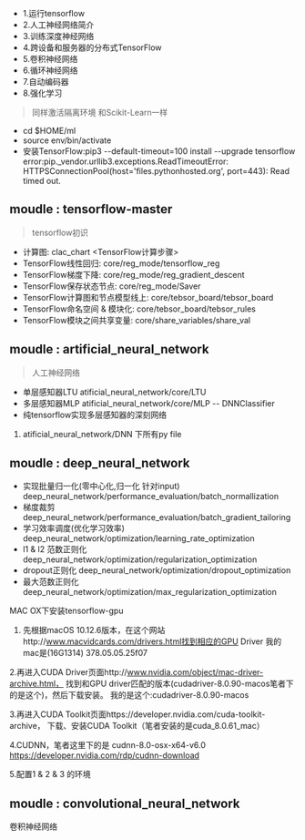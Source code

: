 - 1.运行tensorflow
- 2.人工神经网络简介
- 3.训练深度神经网络
- 4.跨设备和服务器的分布式TensorFlow
- 5.卷积神经网络
- 6.循环神经网络
- 7.自动编码器
- 8.强化学习


> 同样激活隔离环境  和Scikit-Learn一样
- cd $HOME/ml
- source env/bin/activate
- 安装TensorFlow:pip3 --default-timeout=100 install --upgrade tensorflow
error:pip._vendor.urllib3.exceptions.ReadTimeoutError: 
HTTPSConnectionPool(host='files.pythonhosted.org', port=443): Read timed out.


moudle : tensorflow-master  
- 
> tensorflow初识

- 计算图: clac_chart  <TensorFlow计算步骤>
- TensorFlow线性回归: core/reg_mode/tensorflow_reg 
- TensorFlow梯度下降: core/reg_mode/reg_gradient_descent
- TensorFlow保存状态节点: core/reg_mode/Saver
- TensorFlow计算图和节点模型线上: core/tebsor_board/tebsor_board
- TensorFlow命名空间 & 模块化: core/tebsor_board/tebsor_rules
- TensorFlow模块之间共享变量: core/share_variables/share_val
    
moudle : artificial_neural_network 
-
> 人工神经网络
- 单层感知器LTU atificial_neural_network/core/LTU
- 多层感知器MLP atificial_neural_network/core/MLP -- DNNClassifier
- 纯tensorflow实现多层感知器的深刻网络
1. atificial_neural_network/DNN 下所有py file


moudle : deep_neural_network 
-
- 实现批量归一化(零中心化,归一化  针对input) deep_neural_network/performance_evaluation/batch_normallization
- 梯度裁剪 deep_neural_network/performance_evaluation/batch_gradient_tailoring
- 学习效率调度(优化学习效率) deep_neural_network/optimization/learning_rate_optimization
- l1 & l2 范数正则化 deep_neural_network/optimization/regularization_optimization
- dropout正则化 deep_neural_network/optimization/dropout_optimization
- 最大范数正则化 deep_neural_network/optimization/max_regularization_optimization


MAC OX下安装tensorflow-gpu
1. 先根据macOS 10.12.6版本，在这个网站http://www.macvidcards.com/drivers.html找到相应的GPU Driver
我的mac是(16G1314) 378.05.05.25f07 

2.再进入CUDA Driver页面http://www.nvidia.com/object/mac-driver-archive.html，
找到和GPU driver匹配的版本(cudadriver-8.0.90-macos笔者下的是这个)，然后下载安装。
我的是这个:cudadriver-8.0.90-macos

3.再进入CUDA Toolkit页面https://developer.nvidia.com/cuda-toolkit-archive，
下载、安装CUDA Toolkit（笔者安装的是cuda_8.0.61_mac） 

4.CUDNN，笔者这里下的是 cudnn-8.0-osx-x64-v6.0
 https://developer.nvidia.com/rdp/cudnn-download 
 
5.配置1 & 2 & 3 的环境



moudle : convolutional_neural_network 
-
卷积神经网络
